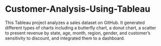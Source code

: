 # Customer-Analysis-Using-Tableau

This Tableau project analyzes a sales dataset on GitHub. It generated different types of charts including a butterfly chart, a donut chart, a scatter to present revenue by state, age, month, region, gender, and customer’s sensitivity to discount, and integrated them to a dashboard.
